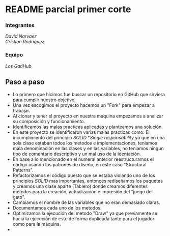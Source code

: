 # **README** parcial primer corte

### Integrantes
*David* *Narvaez*\
*Cristian* *Rodriguez*

### Equipo
*Los GatiHub*

## Paso a paso

- Lo primero que hicimos fue buscar un repositorio en GitHub que sirviera para cumplir nuestro objetivo.
- Una vez escogimos el proyecto hacemos un "Fork" para empezar a trabajar.
- Al clonar y tener el proyecto en nuestra maquina empezamos a analizar su composición y funcionamiento.
- Identificamos las malas practicas aplicadas y planteamos una solución.
- En este proyecto se identificaron varias malas practicas como: El incumplimiento del principio *SOLID* **Single responsability* ya que en una sola clase estaban todos los metodos e implementaciones, teniamos mala denominación en las clases y en las variables, no teniamos ningun tipo de comentario descriptivo y un mal uso de la identación.
- En base a lo mencionado en el numeral anterior reestructuramos el código usando los patrones de diseño, en este caso "Structural Patterns".
- Refactorizamos el código puesto que se estaba violando uno de los principios *SOLID* mas importantes, entonces rediseñamos los paquetes y creamos una clase aparte (Tablero) donde creamos diferentes métodos para la creación, actualización e impresión del "juego del gato".
- Cambiamos el nombre de las variables que no eran demasiado claras.
- Documentamos cada uno de los metodos.
- Optimizamos la ejecución del metodo "Draw" ya que previamente se hacia la ejecución de este de forma duplicada tanto para el jugador como para la máquina.    
-  



